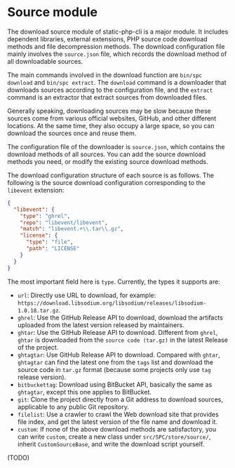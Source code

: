 # Source module

The download source module of static-php-cli is a major module.
It includes dependent libraries, external extensions, PHP source code download methods and file decompression methods.
The download configuration file mainly involves the `source.json` file, which records the download method of all downloadable sources.

The main commands involved in the download function are `bin/spc download` and `bin/spc extract`. 
The `download` command is a downloader that downloads sources according to the configuration file, 
and the `extract` command is an extractor that extract sources from downloaded files.

Generally speaking, downloading sources may be slow because these sources come from various official websites, GitHub, 
and other different locations. 
At the same time, they also occupy a large space, so you can download the sources once and reuse them.

The configuration file of the downloader is `source.json`, which contains the download methods of all sources. 
You can add the source download methods you need, or modify the existing source download methods.

The download configuration structure of each source is as follows. 
The following is the source download configuration corresponding to the `libevent` extension:

```json
{
  "libevent": {
    "type": "ghrel",
    "repo": "libevent/libevent",
    "match": "libevent.+\\.tar\\.gz",
    "license": {
      "type": "file",
      "path": "LICENSE"
    }
  }
}
```

The most important field here is `type`. Currently, the types it supports are:

- `url`: Directly use URL to download, for example: `https://download.libsodium.org/libsodium/releases/libsodium-1.0.18.tar.gz`.
- `ghrel`: Use the GitHub Release API to download, download the artifacts uploaded from the latest version released by maintainers.
- `ghtar`: Use the GitHub Release API to download. 
    Different from `ghrel`, `ghtar` is downloaded from the `source code (tar.gz)` in the latest Release of the project.
- `ghtagtar`: Use GitHub Release API to download. 
    Compared with `ghtar`, `ghtagtar` can find the latest one from the `tags` list and download the source code in `tar.gz` format 
    (because some projects only use `tag` release version).
- `bitbuckettag`: Download using BitBucket API, basically the same as `ghtagtar`, except this one applies to BitBucket.
- `git`: Clone the project directly from a Git address to download sources, applicable to any public Git repository.
- `filelist`: Use a crawler to crawl the Web download site that provides file index,
    and get the latest version of the file name and download it.
- `custom`: If none of the above download methods are satisfactory, you can write `custom`, 
    create a new class under `src/SPC/store/source/`, inherit `CustomSourceBase`, and write the download script yourself.

(TODO)